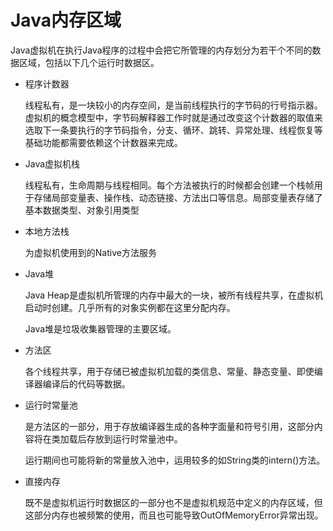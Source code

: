 # Java内存区域

Java虚拟机在执行Java程序的过程中会把它所管理的内存划分为若干个不同的数据区域，包括以下几个运行时数据区。

- 程序计数器

  线程私有，是一块较小的内存空间，是当前线程执行的字节码的行号指示器。虚拟机的概念模型中，字节码解释器工作时就是通过改变这个计数器的取值来选取下一条要执行的字节码指令，分支、循环、跳转、异常处理、线程恢复等基础功能都需要依赖这个计数器来完成。

- Java虚拟机栈

  线程私有，生命周期与线程相同。每个方法被执行的时候都会创建一个栈帧用于存储局部变量表、操作栈、动态链接、方法出口等信息。局部变量表存储了基本数据类型、对象引用类型

- 本地方法栈

  为虚拟机使用到的Native方法服务

- Java堆

  Java Heap是虚拟机所管理的内存中最大的一块，被所有线程共享，在虚拟机启动时创建。几乎所有的对象实例都在这里分配内存。

  Java堆是垃圾收集器管理的主要区域。

- 方法区

  各个线程共享，用于存储已被虚拟机加载的类信息、常量、静态变量、即使编译器编译后的代码等数据。

- 运行时常量池

  是方法区的一部分，用于存放编译器生成的各种字面量和符号引用，这部分内容将在类加载后存放到运行时常量池中。

  运行期间也可能将新的常量放入池中，运用较多的如String类的intern()方法。

- 直接内存

  既不是虚拟机运行时数据区的一部分也不是虚拟机规范中定义的内存区域，但这部分内存也被频繁的使用，而且也可能导致OutOfMemoryError异常出现。

  

  

  

  

  